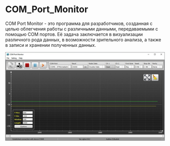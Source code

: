 # COM_Port_Monitor

COM Port Monitor - это программа для разработчиков, созданная с целью облегчения работы с различными данными, передаваемыми с помощью COM портов.
Её задача заключается в визуализации различного рода данных, в возможности зрительного анализа, а также в записи и хранении полученных данных.


![alt tag](https://github.com/Daniil-Budnik/COM_Port_Monitor/blob/main/Image/1.jpg?raw=true "Главное меню")​
